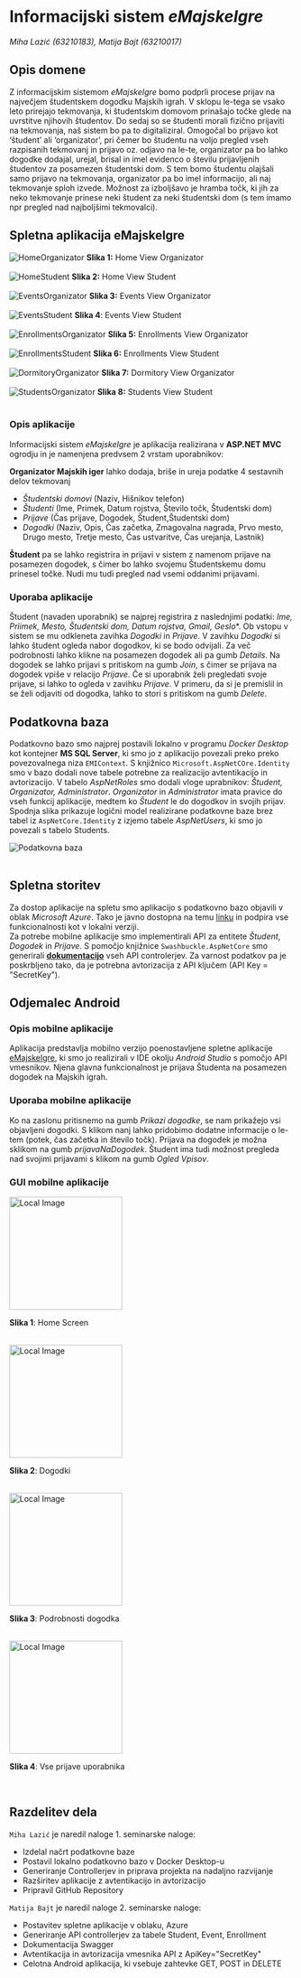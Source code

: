 # Informacijski sistem *eMajskeIgre*
*Miha Lazić (63210183), Matija Bajt (63210017)*

## Opis domene
Z informacijskim sistemom *eMajskeIgre* bomo podprli procese prijav na največjem študentskem dogodku Majskih igrah. V sklopu le-tega se vsako leto prirejajo tekmovanja, ki študentskim domovom prinašajo točke glede na uvrstitve njihovih študentov. Do sedaj so se študenti morali fizično prijaviti na tekmovanja, naš sistem bo pa to digitaliziral. Omogočal bo prijavo kot ‘študent’ ali ‘organizator’, pri čemer bo študentu na voljo pregled vseh razpisanih tekmovanj in prijavo oz. odjavo na le-te, organizator pa bo lahko dogodke dodajal, urejal, brisal in imel evidenco o številu prijavljenih študentov za posamezen študentski dom. S tem bomo študentu olajšali samo prijavo na tekmovanja, organizator pa bo imel informacijo, ali naj tekmovanje sploh izvede. Možnost za izboljšavo je hramba točk, ki jih za neko tekmovanje prinese neki študent za neki študentski dom (s tem imamo npr pregled nad najboljšimi tekmovalci).

## Spletna aplikacija eMajskeIgre
<div>
  <img src="./images/HomeOrganizator.png" alt="HomeOrganizator" >
  <b> Slika 1:</b> Home View Organizator
  <br />
  <br />
</div>
<div>
  <img src="./images/HomeStudent.png" alt="HomeStudent" >
  <b> Slika 2:</b> Home View Student
  <br>
  <br />
</div>
<div>
  <img src="./images/EventsOrganizator.png" alt="EventsOrganizator" >
  <b> Slika 3:</b> Events View Organizator
  <br>
  <br />
</div>
<div>
  <img src="./images/EventsStudent.png" alt="EventsStudent" >
  <b> Slika 4</b>: Events View Student
  <br>
  <br />
</div>
<div>
  <img src="./images/EnrollmentsOrganizator.png" alt="EnrollmentsOrganizator" >
  <b> Slika 5:</b> Enrollments View Organizator
  <br>
  <br />
</div>
<div>
  <img src="./images/EnrollmentsStudent.png" alt="EnrollmentsStudent" >
  <b> Slika 6:</b> Enrollments View Student
  <br>
  <br />
</div>
<div>
  <img src="./images/DormitoryOrganizator.png" alt="DormitoryOrganizator" >
  <b> Slika 7:</b> Dormitory View Organizator
  <br>
  <br />
</div>
<div>
  <img src="./images/StudentsOrganizator.png" alt="StudentsOrganizator" >
  <b> Slika 8:</b> Students View Student
  <br>
  <br />
</div>

### Opis aplikacije

Informacijski sistem *eMajskeIgre* je aplikacija realizirana v **ASP.NET MVC** ogrodju in je namenjena predvsem 2 vrstam uporabnikov:

**Organizator Majskih iger** lahko dodaja, briše in ureja podatke 4 sestavnih delov tekmovanj
- *Študentski domovi* (Naziv, Hišnikov telefon)
- *Študenti* (Ime, Primek, Datum rojstva, Število točk, Študentski dom)
- *Prijave* (Čas prijave, Dogodek, Študent,Študentski dom)
- *Dogodki* (Naziv, Opis, Čas začetka, Zmagovalna nagrada, Prvo mesto, Drugo mesto, Tretje mesto, Čas ustvaritve, Čas urejanja, Lastnik)
  
**Študent** pa se lahko registrira in prijavi v sistem z namenom prijave na posamezen dogodek, s čimer bo lahko svojemu Študentskemu domu prinesel točke. Nudi mu tudi pregled nad vsemi oddanimi prijavami.

### Uporaba aplikacije
Študent (navaden uporabnik) se najprej registrira z naslednjimi podatki: *Ime, Priimek, Mesto, Študentski dom, Datum rojstva, Gmail, Geslo**. Ob vstopu v sistem se mu odkleneta zavihka *Dogodki* in *Prijave*. V zavihku *Dogodki* si lahko študent ogleda nabor dogodkov, ki se bodo odvijali. Za več podrobnosti lahko klikne na posamezen dogodek ali pa gumb *Details*. Na dogodek se lahko prijavi s pritiskom na gumb *Join*, s čimer se prijava na dogodek vpiše v relacijo *Prijave*. Če si uporabnik želi  pregledati svoje prijave, si lahko to ogleda v zavihku *Prijave*. V primeru, da si je premislil in se želi odjaviti od dogodka, lahko to stori s pritiskom na gumb *Delete*.

## Podatkovna baza
  
Podatkovno bazo smo najprej postavili lokalno v programu *Docker Desktop* kot kontejner **MS SQL Server**, ki smo jo z aplikacijo povezali preko preko povezovalnega niza ```EMIContext```. S knjižnico ```Microsoft.AspNetCOre.Identity``` smo v bazo dodali nove tabele potrebne za realizacijo avtentikacijo in avtorizacijo. V tabelo *AspNetRoles* smo dodali vloge uprabnikov: *Študent, Organizator, Administrator*. *Organizator* in *Administrator* imata pravice do vseh funkcij aplikacije, medtem ko *Študent* le do dogodkov in svojih prijav.  
Spodnja slika prikazuje logični model realizirane podatkovne baze brez tabel iz ```AspNetCore.Identity``` z izjemo tabele *AspNetUsers*, ki smo jo povezali s tabelo Students.
<div>
  <img src="./images/PodatkovnaBaza.png" alt="Podatkovna baza" >
</div><br />

## Spletna storitev

Za dostop aplikacije na spletu smo aplikacijo s podatkovno bazo objavili v oblak *Microsoft Azure*. Tako je javno dostopna na temu [linku](https://emajskeigre.azurewebsites.net/) in podpira vse funkcionalnosti kot v lokalni verziji.  
Za potrebe mobilne aplikacije smo implementirali API za entitete *Študent*, *Dogodek* in *Prijave*. S pomočjo knjižnice ```Swashbuckle.AspNetCore``` smo generirali [**dokumentacijo**](https://emajskeigre.azurewebsites.net/swagger/index.html) vseh API controlerjev. Za varnost podatkov pa je poskrbljeno tako, da je potrebna avtorizacija z API ključem (API Key = "SecretKey").

## Odjemalec Android

### Opis mobilne aplikacije
Aplikacija predstavlja mobilno verzijo poenostavljene spletne aplikacije [eMajskeIgre](https://emajskeigre.azurewebsites.net/), ki smo jo realizirali v IDE okolju *Android Studio* s pomočjo API vmesnikov. Njena glavna funkcionalnost je prijava Študenta na posamezen dogodek na Majskih igrah.

### Uporaba mobilne aplikacije
Ko na zaslonu pritisnemo na gumb *Prikazi dogodke*, se nam prikažejo vsi objavljeni dogodki. S klikom nanj lahko pridobimo dodatne informacije o le-tem (potek, čas začetka in število točk). Prijava na dogodek je možna sklikom na gumb *prijavaNaDogodek*. Študent ima tudi možnost pregleda nad svojimi prijavami s klikom na gumb *Ogled Vpisov*.

### GUI mobilne aplikacije
<div>
  <img src="./images/Main.jpg" alt="Local Image" width="200">
  <p><b>Slika 1</b>: Home Screen</p>
  <br>
</div>

<div>
  <img src="./images/Dogodki.jpg" alt="Local Image" width="200">
  <p><b>Slika 2</b>: Dogodki</p>
  <br>
</div>

<div>
  <img src="./images/Details.jpg" alt="Local Image" width="200">
  <p><b>Slika 3</b>: Podrobnosti dogodka</p>
  <br>
</div>

<div>
  <img src="./images/Izpisane prijave.jpg" alt="Local Image" width="200">
  <p><b>Slika 4</b>: Vse prijave uporabnika</p>
  <br>
</div>

## Razdelitev dela
```Miha Lazić``` je naredil naloge 1. seminarske naloge:
-  Izdelal načrt podatkovne baze
-  Postavil lokalno podatkovno bazo v Docker Desktop-u
-  Generiranje Controllerjev in priprava projekta na nadaljno razvijanje
-  Razširitev aplikacije z avtentikacijo  in avtorizacijo
-  Pripravil GitHub Repository
  
```Matija Bajt``` je naredil naloge 2. seminarske naloge:
-  Postavitev spletne aplikacije v oblaku, Azure
-  Generiranje API controllerjev za tabele Student, Event, Enrollment
-  Dokumentacija Swagger
-  Avtentikacija in avtorizacija vmesnika API z ApiKey="SecretKey"
-  Celotna Android aplikacija, ki vsebuje zahtevke GET, POST in DELETE



